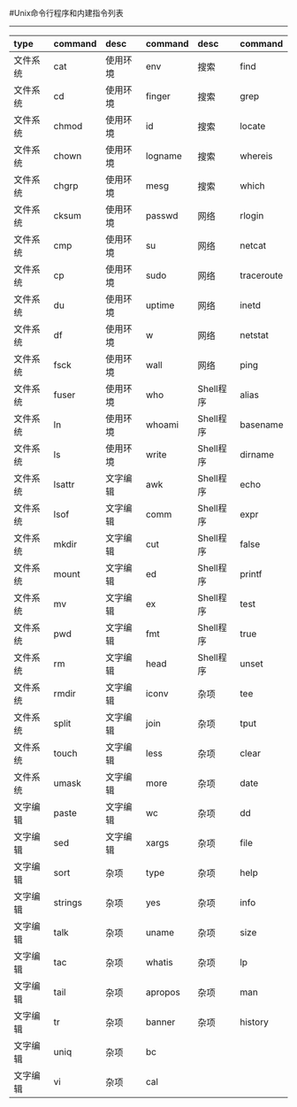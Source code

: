 #Unix命令行程序和内建指令列表

---
| type     | command | desc       | command  | desc       | command      
|:---------|:--------|:-----------|:---------|:-----------|:-----
| 文件系统   | cat     | 使用环境     | env      | 搜索        | find 
| 文件系统   | cd      | 使用环境     | finger   | 搜索        | grep 
| 文件系统   | chmod   | 使用环境     | id       | 搜索        | locate 
| 文件系统   | chown   | 使用环境     | logname  | 搜索        | whereis 
| 文件系统   | chgrp   | 使用环境     | mesg     | 搜索        | which
| 文件系统   | cksum   | 使用环境     | passwd   | 网络        | rlogin            
| 文件系统   | cmp     | 使用环境     | su       | 网络        | netcat            
| 文件系统   | cp      | 使用环境     | sudo     | 网络        | traceroute        
| 文件系统   | du      | 使用环境     | uptime   | 网络        | inetd           
| 文件系统   | df      | 使用环境     | w        | 网络        | netstat         
| 文件系统   | fsck    | 使用环境     | wall     | 网络        | ping            
| 文件系统   | fuser   | 使用环境     | who      | Shell程序   | alias       
| 文件系统   | ln      | 使用环境     | whoami   | Shell程序   | basename    
| 文件系统   | ls      | 使用环境     | write    | Shell程序   | dirname     
| 文件系统   | lsattr  | 文字编辑     | awk      | Shell程序   | echo        
| 文件系统   | lsof    | 文字编辑     | comm     | Shell程序   | expr        
| 文件系统   | mkdir   | 文字编辑     | cut      | Shell程序   | false       
| 文件系统   | mount   | 文字编辑     | ed       | Shell程序   | printf      
| 文件系统   | mv      | 文字编辑     | ex       | Shell程序   | test        
| 文件系统   | pwd     | 文字编辑     | fmt      | Shell程序   | true        
| 文件系统   | rm      | 文字编辑     | head     | Shell程序   | unset       
| 文件系统   | rmdir   | 文字编辑     | iconv    | 杂项        | tee           
| 文件系统   | split   | 文字编辑     | join     | 杂项        | tput           
| 文件系统   | touch   | 文字编辑     | less     | 杂项        | clear  
| 文件系统   | umask   | 文字编辑     | more     | 杂项        | date  
| 文字编辑   | paste   | 文字编辑     | wc       | 杂项        | dd           
| 文字编辑   | sed     | 文字编辑     | xargs    | 杂项        | file            
| 文字编辑   | sort    | 杂项        | type     | 杂项        | help                 
| 文字编辑   | strings | 杂项        | yes      | 杂项        | info                   
| 文字编辑   | talk    | 杂项        | uname    | 杂项        | size                        
| 文字编辑   | tac     | 杂项        | whatis   | 杂项        | lp                 
| 文字编辑   | tail    | 杂项        | apropos  | 杂项        | man                
| 文字编辑   | tr      | 杂项        | banner   | 杂项        | history       
| 文字编辑   | uniq    | 杂项        | bc               
| 文字编辑   | vi      | 杂项        | cal           
  


























